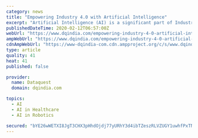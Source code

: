 ```yaml
---
category: news
title: "Empowering Industry 4.0 with Artificial Intelligence"
excerpt: "Artificial Intelligence (AI) is a significant part of Industry 4.0 AI is one of ... Furthermore, numerous organizations lack the right people, such as data scientists, to analyze whatever data they have. BFSI, healthcare, logistics which are manual labour-intensive industries deals with a lot of data requires AI solutions to produce effective ..."
publishedDateTime: 2020-02-12T06:57:00Z
webUrl: "https://www.dqindia.com/empowering-industry-4-0-artificial-intelligence/"
ampWebUrl: "https://www.dqindia.com/empowering-industry-4-0-artificial-intelligence/amp/"
cdnAmpWebUrl: "https://www-dqindia-com.cdn.ampproject.org/c/s/www.dqindia.com/empowering-industry-4-0-artificial-intelligence/amp/"
type: article
quality: 41
heat: 41
published: false

provider:
  name: Dataquest
  domain: dqindia.com

topics:
  - AI
  - AI in Healthcare
  - AI in Robotics

secured: "bYE26wWETXI8JgT3CHX3pHhdOjdj77yURhY3d4ibTZeszRLVZUGY1uwhfPxTN46H2st1W3eTFDmixhfW2i5gDG+OsrFfzqKN2WcNuI9psOaW4fzt0Ehc7ILEuD5FqgwoQdimctiKFdNafLXqIWyn24MPFHRh4EBX+vCOulieEI7DZCdrnT/t/zpxRqHxIsrOizZTsLRxwRQg5KbRPY9LveklIC6Np9fODH//EF43F7UloG4B/F4Zry8a61UZcLs+rg/PlL6S1qxyxFokxDOTgsQYdlEpRa4+CWv9TWhW16XX7YrmPa2GJEYH4FxEEEI29twAnzFuiQrFD/FOtcnbxk7GZ1xCCGFGfMBzWeZKKOOQP4e/zTcc/KuCFdp8rnh15GWQ4d8Gg1nqSzlHDekRykeD7yj6QgUVNzL04apF3ryhv8PfLN/cIpZFdr2fV2gk/cu1wUH58i5xe/Ou7SJ7wKUIYJiChn64a1PgoeD3Ds0=;qcSfhqwQR/sXbaz44vcB2Q=="
---
```


